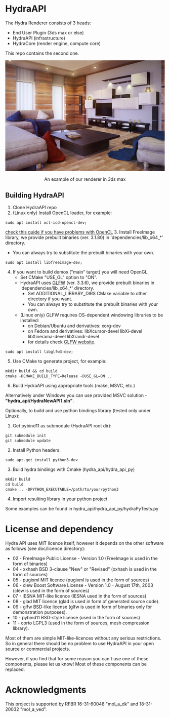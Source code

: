 # HydraAPI
The Hydra Renderer consists of 3 heads:

- End User Plugin (3ds max or else)
- HydraAPI (infrastructure)
- HydraCore (render engine, compute core)

This repo contains the second one.

![](image.jpg)
<p align="center">An example of our renderer in 3ds max</p>

## Building HydraAPI

1. Clone HydraAPI repo
2. (Linux only) Install OpenCL loader, for example:
```shell
sudo apt install ocl-icd-opencl-dev; 
```
[check this guide if you have problems with OpenCL](doc/opencl_setup_linux.md)
3. Install FreeImage library, we provide prebuilt binaries (ver. 3.1.80) in 'dependencies/lib_x64_*' directory.
   - You can always try to substitute the prebuilt binaries with your own.
```shell
sudo apt install libfreeimage-dev; 
```
4. If you want to build demos ("main" target) you will need OpenGL. 
   - Set CMake "USE_GL" option to "ON".
   - HydraAPI uses [GLFW](https://github.com/glfw/glfw) (ver. 3.3.6), we provide prebuilt binaries in 'dependencies/lib_x64_*' directory.
     - Set ADDITIONAL_LIBRARY_DIRS CMake variable to other directory if you want.
     - You can always try to substitute the prebuilt binaries with your own.
   - (Linux only) GLFW requires OS-dependent windowing libraries to be installed:
     - on Debian/Ubuntu and derivatives: xorg-dev
     - on Fedora and derivatives: libXcursor-devel libXi-devel libXinerama-devel libXrandr-devel
     - for details check [GLFW website](https://www.glfw.org/docs/latest/compile.html).
```shell
sudo apt install libglfw3-dev; 
```

5. Use CMake to generate project, for example:
```shell
mkdir build && cd build
cmake -DCMAKE_BUILD_TYPE=Release -DUSE_GL=ON ..
```
6. Build HydraAPI using appropriate tools (make, MSVC, etc.)


Alternatively under Windows you can use provided MSVC solution - **"hydra_api/HydraNewAPI1.sln"**.


Optionally, to build and use python bindings library (tested only under Linux):
1. Get pybind11 as submodule (HydraAPI root dir):
```shell
git submodule init
git submodule update
```
2. Install Python headers.
```shell
sudo apt-get install python3-dev
```
3. Build hydra bindings with Cmake (hydra_api/hydra_api_py)
 ```shell
mkdir build
cd build
cmake .. -DPYTHON_EXECUTABLE=/path/to/your/python3
```
4. Import resulting library in your python project

Some examples can be found in hydra_api/hydra_api_py/hydraPyTests.py

# License and dependency

Hydra API uses MIT licence itself, however it depends on the other software as follows (see doc/licence directory):

* 02 - FreeImage Public License - Version 1.0 (FreeImage is used in the form of binaries)
* 04 - xxhash BSD 3-clause "New" or "Revised" (xxhash is used in the form of sources)
* 05 - pugixml MIT licence (pugixml is used in the form of sources)
* 06 - clew Boost Software License - Version 1.0 - August 17th, 2003 (clew is used in the form of sources)
* 07 - IESNA MIT-like licence (IESNA used in the form of sources)
* 08 - glad MIT licence (glad is used in form of generated source code).
* 09 - glfw BSD-like license (glfw is used in form of binaries only for demonstration purposes).
* 10 - pybind11 BSD-style license (used in the form of sources) 
* 11 - corto LGPL3 (used in the form of sources, mesh compression library).

Most of them are simple MIT-like-licences without any serious restrictions. 
So in general there should be no problem to use HydraAPI in your open source or commercial projects. 

However, if you find that for some reason you can't use one of these components, please let us know!
Most of these components can be replaced.

# Acknowledgments
This project is supported by RFBR 16-31-60048 "mol_a_dk" and 18-31-20032 "mol_a_ved".
